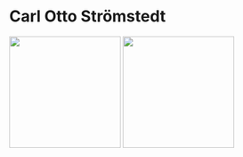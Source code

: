 # Carl Otto Strömstedt
<picture >
  <source
    srcset="https://github-readme-stats.vercel.app/api?username=carlottostromstedt&theme=nord"
    media="(prefers-color-scheme: dark)"
  />
   <source
    srcset="https://github-readme-stats.vercel.app/api?username=carlottostromstedt"
    media="(prefers-color-scheme: light), (prefers-color-scheme: no-preference)"
  />
  <img height=200 align="center" src="https://github-readme-stats.vercel.app/api?username=carlottostromstedt" />
</picture>
<picture >
  <source
    srcset="https://github-readme-stats.vercel.app/api/top-langs?username=carlottostromstedt&layout=compact&langs_count=8&card_width=320&theme=nord"
    media="(prefers-color-scheme: dark)"
  />
   <source
    srcset="https://github-readme-stats.vercel.app/api/top-langs?username=carlottostromstedt&layout=compact&langs_count=8&card_width=320"
    media="(prefers-color-scheme: light), (prefers-color-scheme: no-preference)"
  />
  <img height=200 align="center" src="https://github-readme-stats.vercel.app/api/top-langs?username=carlottostromstedt&layout=compact&langs_count=8&card_width=320" />
</picture>
